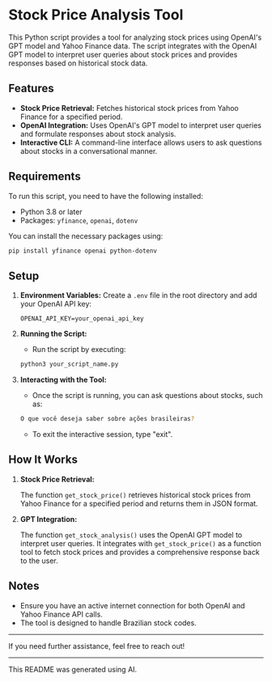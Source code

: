 # Stock Price Analysis Tool

This Python script provides a tool for analyzing stock prices using OpenAI's GPT model and Yahoo Finance data. The script integrates with the OpenAI GPT model to interpret user queries about stock prices and provides responses based on historical stock data.

## Features

- **Stock Price Retrieval:** Fetches historical stock prices from Yahoo Finance for a specified period.
- **OpenAI Integration:** Uses OpenAI's GPT model to interpret user queries and formulate responses about stock analysis.
- **Interactive CLI:** A command-line interface allows users to ask questions about stocks in a conversational manner.

## Requirements

To run this script, you need to have the following installed:

- Python 3.8 or later
- Packages: `yfinance`, `openai`, `dotenv`

You can install the necessary packages using:

```bash
pip install yfinance openai python-dotenv
```

## Setup

1. **Environment Variables:** Create a `.env` file in the root directory and add your OpenAI API key:

   ```
   OPENAI_API_KEY=your_openai_api_key
   ```

2. **Running the Script:**

   - Run the script by executing:

   ```bash
   python3 your_script_name.py
   ```

3. **Interacting with the Tool:**

   - Once the script is running, you can ask questions about stocks, such as:

   ```bash
   O que você deseja saber sobre ações brasileiras?
   ```

   - To exit the interactive session, type "exit".

## How It Works

1. **Stock Price Retrieval:**

   The function `get_stock_price()` retrieves historical stock prices from Yahoo Finance for a specified period and returns them in JSON format.

2. **GPT Integration:**

   The function `get_stock_analysis()` uses the OpenAI GPT model to interpret user queries. It integrates with `get_stock_price()` as a function tool to fetch stock prices and provides a comprehensive response back to the user.

## Notes

- Ensure you have an active internet connection for both OpenAI and Yahoo Finance API calls.
- The tool is designed to handle Brazilian stock codes.

---

If you need further assistance, feel free to reach out!

---

This README was generated using AI.
